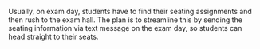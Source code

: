 Usually, on exam day, students have to find their seating assignments and then rush to the exam hall. The plan is to streamline this by sending the seating information via text message on the exam day, so students can head straight to their seats.
